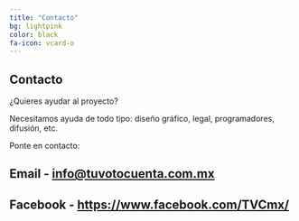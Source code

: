 ```yaml
---
title: "Contacto"
bg: lightpink
color: black
fa-icon: vcard-o
---
```


## Contacto

¿Quieres ayudar al proyecto?

Necesitamos ayuda de todo tipo: diseño gráfico, legal, programadores, difusión, etc.

Ponte en contacto:

## Email - info@tuvotocuenta.com.mx
## Facebook - https://www.facebook.com/TVCmx/
